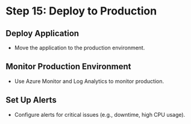 # Step 15: Deploy to Production

## Deploy Application

- Move the application to the production environment.

## Monitor Production Environment

- Use Azure Monitor and Log Analytics to monitor production.

## Set Up Alerts

- Configure alerts for critical issues (e.g., downtime, high CPU usage).
